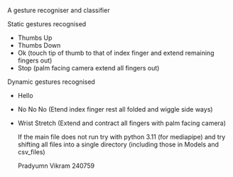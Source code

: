 A gesture recogniser and classifier

Static gestures recognised 
- Thumbs Up
- Thumbs Down
- Ok (touch tip of thumb to that of index finger and extend remaining fingers out)
- Stop (palm facing camera extend all fingers out)

Dynamic gestures recognised
- Hello
- No No No (Etend index finger rest all folded and wiggle side ways)
- Wrist Stretch (Extend and contract all fingers with palm facing camera)

  If the main file does not run try with python 3.11 (for mediapipe) and try shifting all files into a single directory (including those in Models and csv_files)

  Pradyumn Vikram
  240759
